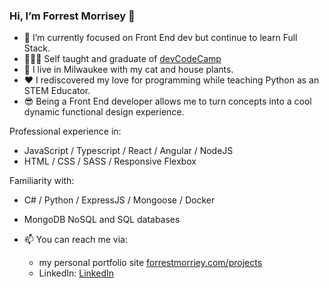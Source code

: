 ### Hi, I’m Forrest Morrisey 👋  
- 🌱  I’m currently focused on Front End dev but continue to learn Full Stack. 
- 🧑🏻‍💻  Self taught and graduate of [devCodeCamp](https://devcodecamp.com/)
- 👀  I live in Milwaukee with my cat and house plants. 
- ❤️  I rediscovered my love for programming while teaching Python as an STEM Educator. 
- 😎  Being a Front End developer allows me to turn concepts into a cool dynamic functional design experience.

Professional experience in:
- JavaScript / Typescript / React / Angular / NodeJS
- HTML / CSS / SASS / Responsive Flexbox

Familiarity with:
 - C# / Python / ExpressJS / Mongoose / Docker
 - MongoDB NoSQL and SQL databases
 
- 📫  You can reach me via:
  - my personal portfolio site [forrestmorriey.com/projects](https://www.forrestmorrisey.com/projects)
  - LinkedIn: [LinkedIn](https://www.linkedin.com/in/forrestmorrisey/)
